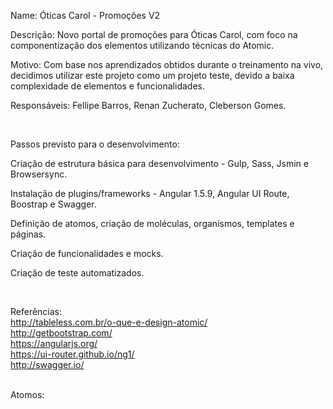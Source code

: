 <p>Name: Óticas Carol - Promoções V2</p>
<p>Descrição: Novo portal de promoções para Óticas Carol, com foco na componentização dos elementos utilizando técnicas do Atomic.</p>
<p>Motivo: Com base nos aprendizados obtidos durante o treinamento na vivo, decidimos utilizar este projeto como um projeto teste, devido a baixa complexidade de elementos e funcionalidades.</p>
<p>Responsáveis: Fellipe Barros, Renan Zucherato, Cleberson Gomes.</p><br>

<p>Passos previsto para o desenvolvimento:</p>
<p>Criação de estrutura básica para desenvolvimento - Gulp, Sass, Jsmin e Browsersync.</p> 
<p>Instalação de plugins/frameworks - Angular 1.5.9, Angular UI Route, Boostrap e Swagger.</p>
<p>Definição de atomos, criação de moléculas, organismos, templates e páginas.</p>
<p>Criação de funcionalidades e mocks.</p>
<p>Criação de teste automatizados.</p><br>

Referências:<br>
http://tableless.com.br/o-que-e-design-atomic/<br>
http://getbootstrap.com/<br>
https://angularjs.org/<br>
https://ui-router.github.io/ng1/<br>
http://swagger.io/<br><br>

Atomos:<br>
<p></p>
